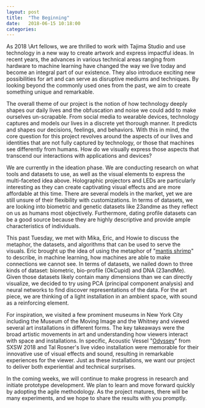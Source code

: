 ```yaml
---
layout: post
title:  "The Beginning"
date:   2018-06-15 10:18:00
categories: 
---
```


As 2018 \Art fellows, we are thrilled to work with Tajima Studio and use technology in a new way to create artwork and express impactful ideas. In recent years, the advances in various technical areas ranging from hardware to machine learning have changed the way we live today and become an integral part of our existence. They also introduce exciting new possibilities for art and can serve as disruptive mediums and techniques. By looking beyond the commonly used ones from the past, we aim to create something unique and remarkable.

The overall theme of our project is the notion of how technology deeply shapes our daily lives and the obfuscation and noise we could add to make ourselves un-scrapable. From social media to wearable devices, technology captures and models our lives in a discrete yet thorough manner. It predicts and shapes our decisions, feelings, and behaviors. With this in mind, the core question for this project revolves around the aspects of our lives and identities that are not fully captured by technology, or those that machines see differently from humans. How do we visually express those aspects that transcend our interactions with applications and devices?

We are currently in the ideation phase. We are conducting research on what tools and datasets to use, as well as the visual elements to express the multi-faceted idea above. Holographic projectors and LEDs are particularly interesting as they can create captivating visual effects and are more affordable at this time. There are several models in the market, yet we are still unsure of their flexibility with customizations. In terms of datasets, we are looking into biometric and genetic datasets like 23andme as they reflect on us as humans most objectively. Furthermore, dating profile datasets can be a good source because they are highly descriptive and provide ample characteristics of individuals.

This past Tuesday, we met with Mika, Eric, and Howie to discuss the metaphor, the datasets, and algorithms that can be used to serve the visuals. Eric brought up the idea of using the metaphor of "[mantis shrimp](https://en.wikipedia.org/wiki/Mantis_shrimp)" to describe, in machine learning, how machines are able to make connections we cannot see. In terms of datasets, we nailed down to three kinds of dataset: biometric, bio-profile (OkCupid) and DNA (23andMe). Given those datasets likely contain many dimensions than we can directly visualize, we decided to try using PCA (principal component analysis) and neural networks to find discover representations of the data. For the art piece, we are thinking of a light installation in an ambient space, with sound as a reinforcing element.

For inspiration, we visited a few prominent museums in New York City including the Museum of the Moving Image and the Whitney and viewed several art installations in different forms. The key takeaways were the broad artistic movements in art and understanding how viewers interact with space and installations. In specific, Acoustic Vessel "[Odyssey](https://www.youtube.com/watch?v=X33IjA4X8Z0)" from SXSW 2018 and Tal Rosner's live video installation were memorable for their innovative use of visual effects and sound, resulting in remarkable experiences for the viewer. Just as these installations, we want our project to deliver both experiential and technical surprises. 

In the coming weeks, we will continue to make progress in research and initiate prototype development. We plan to learn and move forward quickly by adopting the agile methodology. As the project matures, there will be many experiments, and we hope to share the results with you promptly.  
